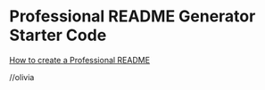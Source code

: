 # Professional README Generator Starter Code

[How to create a Professional README](https://coding-boot-camp.github.io/full-stack/github/professional-readme-guide)

//olivia 